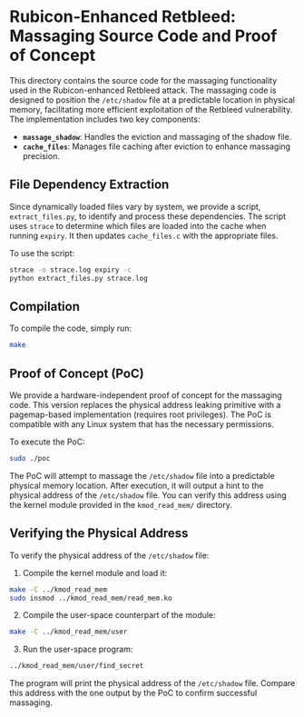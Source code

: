 # Rubicon-Enhanced Retbleed: Massaging Source Code and Proof of Concept

This directory contains the source code for the massaging functionality used in the Rubicon-enhanced Retbleed attack. The massaging code is designed to position the `/etc/shadow` file at a predictable location in physical memory, facilitating more efficient exploitation of the Retbleed vulnerability. The implementation includes two key components:

- **`massage_shadow`**: Handles the eviction and massaging of the shadow file.
- **`cache_files`**: Manages file caching after eviction to enhance massaging precision.

## File Dependency Extraction

Since dynamically loaded files vary by system, we provide a script, `extract_files.py`, to identify and process these dependencies. The script uses `strace` to determine which files are loaded into the cache when running `expiry`. It then updates `cache_files.c` with the appropriate files.

To use the script:
```bash
strace -o strace.log expiry -c
python extract_files.py strace.log
```

## Compilation

To compile the code, simply run:
```bash
make
```

## Proof of Concept (PoC)

We provide a hardware-independent proof of concept for the massaging code. This version replaces the physical address leaking primitive with a pagemap-based implementation (requires root privileges). The PoC is compatible with any Linux system that has the necessary permissions.

To execute the PoC:
```bash
sudo ./poc
```

The PoC will attempt to massage the `/etc/shadow` file into a predictable physical memory location. After execution, it will output a hint to the physical address of the `/etc/shadow` file. You can verify this address using the kernel module provided in the `kmod_read_mem/` directory.

## Verifying the Physical Address

To verify the physical address of the `/etc/shadow` file:

1. Compile the kernel module and load it:
  ```bash
  make -C ../kmod_read_mem
  sudo insmod ../kmod_read_mem/read_mem.ko
  ```

2. Compile the user-space counterpart of the module:
  ```bash
  make -C ../kmod_read_mem/user
  ```

3. Run the user-space program:
  ```bash
  ../kmod_read_mem/user/find_secret
  ```

The program will print the physical address of the `/etc/shadow` file. Compare this address with the one output by the PoC to confirm successful massaging.